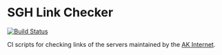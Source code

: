 # SGH Link Checker

[![Build Status](https://travis-ci.org/suhlig/sgh-link-checker.svg?branch=master)](https://travis-ci.org/suhlig/sgh-link-checker)

CI scripts for checking links of the servers maintained by the [AK Internet](http://www.eltern-sgh.de/arbeitskreise/ak-internet/).
